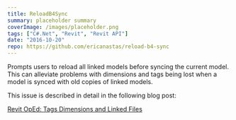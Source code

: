 ```yaml
---
title: ReloadB4Sync
summary: placeholder summary
coverImage: /images/placeholder.png
tags: ["C#.Net", "Revit", "Revit API"]
date: "2016-10-20"
repo: https://github.com/ericanastas/reload-b4-sync
---
```


Prompts users to reload all linked models before syncing the current model. This can alleviate problems with dimensions and tags being lost when a model is synced with old copies of linked models.

This issue is described in detail in the following blog post:

[Revit OpEd: Tags Dimensions and Linked Files](http://revitoped.blogspot.com/2016/05/tags-dimensions-and-linked-files.html)
